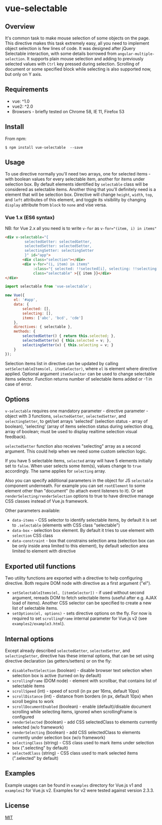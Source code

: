 # vue-selectable

## Overview

It's common task to make mouse selection of some objects on the page. This directive makes this task
extremely easy, all you need to implement object selection is few lines of code.
It was designed after jQuery Selectable interaction, with some details borrowed from `angular-multiple-selection`.
It supports plain mouse selection and adding to previously selected values with
`Ctrl` key pressed during selection. Scrolling of document or some specified block while selecting 
is also supported now, but only on Y axis.

## Requirements

* vue: ^1.0
* vue2: ^2.0
* Browsers - briefly tested on Chrome 58, IE 11, Firefox 53

## Install

From npm:
```
$ npm install vue-selectable  --save
```

## Usage

To use directive normally you'll need two arrays, one for selected items - with boolean values for 
every selectable item, another for items under selection box. By default elements identified by
`selectable` class will be considered as selectable items.
Another thing that you'll definitely need is a element that will be selection box. Directive
will change `height`, `width`, `top`, and `left` attributes of this element, and toggle its
visibility by changing `display` attribute from `block` to `none` and vise versa.

### Vue 1.x (ES6 syntax)

NB: for Vue 2.x all you need is to write `v-for` as `v-for="(item, i) in items"`

```html
<div v-selectable="{ 
         selectedGetter: selectedGetter, 
         selectedSetter: selectedSetter, 
         selectingSetter: selectingSetter
         }" id="app">
        <div class="selection"></div>
        <div v-for="(i, item) in items"
             :class="{ selected: !!selected[i], selecting: !!selecting[i] }"
         	 class="selectable" >{{ item }}</div>
</div>
```

```js
import selectable from 'vue-selectable';

new Vue({
	el: '#app',
    data: {
        selected: [],
        selecting: [],
        items: ['abc', 'bcd', 'cde']
    },
    directives: { selectable },
    methods: {
        selectedGetter() { return this.selected; },
        selectedSetter(v) { this.selected = v; },
        selectingSetter(v) { this.selecting = v; }
    }
});
```

Selection items list in directive can be updated by calling `setSelectableItems(el, itemSelector)`,
where `el` is element where directive applied. Optional argument `itemSelector` can be used to change
selectable items selector. Function returns number of selectable items added or -1 in case of error.

## Options

`v-selectable` requires one mandatory parameter - directive parameter - object with 3 functions,
`selectedGetter`, `selectedSetter`, and `selectingSetter`, to get/set arrays 'selected' (selection 
status - array of boolean), 'selecting' (array of items selection status during selection drag, 
array of boolean; must be used to display realtime selection visual feedback). 

`selectedSetter` function also receives "selecting" array as a second argument. This could help when 
we need some custom selection logic.

If you have 5 selectable items, `selected` array will have 5 elements initially
set to `false`. When user selects some item(s), values change to `true` accordingly. The same applies
for `selecting` array.

Also you can specify additional parameters in the object for JS `selectable` component underneath.
For example you can set `rootElement` to some element other than "document" 
(to attach event listeners to it). Or set `renderSelecting/renderSelection` options to true to have
directive manage CSS classes instead of Vue.js framework.

Other parameters available:
* `data-items` - CSS selector to identify selectable items, by default it is set to `.selectable`
  (elements with CSS class "selectable")
* `data-box` - selection box element. By default it tries to use element with `selection` CSS class
* `data-constraint` - box that constrains selection area (selection box can be only inside area
  limited to this element), by default selection area limited to element with directive

## Exported util functions
Two utility functions are exported with a directive to help configuring directive. Both require DOM node
with directive as a first argument ("el").
* `setSelectableItems(el, [itemSelector])` - if used without second argument, rereads DOM to fetch
  selectable items (useful after e.g. AJAX load of items). Another CSS selector can be specified to
  create a new list of selectable items.
* `setOptions(el, options)` - sets directive options on the fly. For now is required to set 
  `scrollingFrame` internal parameter for Vue.js v2 (see `examples2/example3.html`).
  
## Internal options
Except already described `selectedGetter`, `selectedSetter`, and `selectingSetter`, directive has these
internal options, that can be set using directive declaration (as getters/setters) or on the fly:
* `disableTextSelection` (boolean) - disable browser text selection when selection box is active (turned on by default)
* `scrollingFrame` (DOM node) - element with scrollbar, that contains list of selectable items
* `scrollSpeed` (int) - speed of scroll (in px per 16ms, default 10px)
* `scrollDistance` (int) - distance from borders (in px, default 10px) when scroll begins to work
* `scrollDocumentEnabled` (boolean) - enable (default)/disable document scrolling while selecting items, ignored when scrollingFrame is configured
* `renderSelected` (boolean) - add CSS selectedClass to elements currently selected (w/o framework)
* `renderSelecting` (boolean) - add CSS selectedClass to elements currently under selection box (w/o framework)
* `selectingClass` (string) - CSS class used to mark items under selection box (".selecting" by default)
* `selectedClass` (string) - CSS class used to mark selected items (".selected" by default)

## Examples

Example usages can be found in `examples` directory for Vue.js v1 and `examples2` for Vue.js v2.
Examples for v2 were tested against version 2.3.3.

## License

[MIT](http://opensource.org/licenses/MIT)